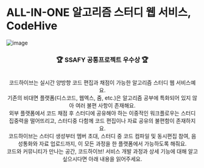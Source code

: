 # ALL-IN-ONE 알고리즘 스터디 웹 서비스, CodeHive  

![image](https://blog.kakaocdn.net/dn/bk0eft/btssaCd9QIF/1a3LzQJBwfHFSQEccr1hYK/img.png)

<div align="center">
<h3>🏆 SSAFY 공통프로젝트 우수상 🏆</h3> 
</div>
<br>
<div align="center">
코드하이브는 실시간 양방향 코드 편집과 채점이 가능한 알고리즘 스터디 웹 서비스예요. <br>
기존의 비대면 플랫폼(디스코드, 웹엑스, 줌, etc.)은 알고리즘 공부에 특화되어 있지 않아 여러 불편 사항이 존재해요. <br> 외부 플랫폼에서 코드 채점 후 스터디에 공유해야 하는 이중적인 워크플로우는 스터디 집중력을 떨어뜨리고, 스터디중 다함께 코드 편집이나 자료 공유의 불편함이 존재하지요.
<br> 코드하이브는 스터디 생성부터 멤버 초대, 스터디 중 코드 컴파일 및 동시편집 참여, 음성통화와 자료 업로드까지, 이 모든 과정을 한 플랫폼에서 가능하도록 해줘요. 
<br> 코드와 커뮤니티가 만나는 공간, 코드하이브! 서비스 개발 과정과 상세 기능에 대해 알고 싶으시다면 아래 내용을 읽어주세요.
</div>
<br>
